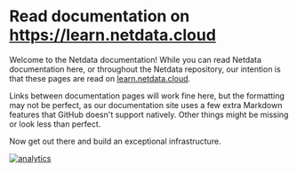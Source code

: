 <!--
title: "Read documentation on <https://learn.netdata.cloud>"
custom_edit_url: https://github.com/netdata/netdata/edit/master/docs/README.md
-->

# Read documentation on <https://learn.netdata.cloud>

Welcome to the Netdata documentation! While you can read Netdata documentation here, or throughout the Netdata
repository, our intention is that these pages are read on [learn.netdata.cloud](https://learn.netdata.cloud). 

Links between documentation pages will work fine here, but the formatting may not be perfect, as our documentation site
uses a few extra Markdown features that GitHub doesn't support natively. Other things might be missing or look less than
perfect.

Now get out there and build an exceptional infrastructure.

[![analytics](https://www.google-analytics.com/collect?v=1&aip=1&t=pageview&_s=1&ds=github&dr=https%3A%2F%2Fgithub.com%2Fnetdata%2Fnetdata&dl=https%3A%2F%2Fmy-netdata.io%2Fgithub%2Fdocs%2FREADME&_u=MAC~&cid=5792dfd7-8dc4-476b-af31-da2fdb9f93d2&tid=UA-64295674-3)](<>)
